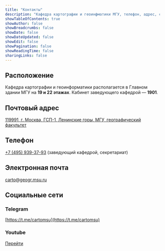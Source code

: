 ```yaml
---
title: "Контакты"
description: "Кафедра картографии и геоинфматики МГУ, телефон, адрес, социальные сети, Telegram, Youtube"
showTableOfContents: true
showAuthor: false
showBreadcrumbs: false
showDate: false
showDateUpdated: false
showEdit: false
showPagination: false
showReadingTime: false
sharingLinks: false
---
```


## Расположение

Кафедра картографии и геоинформатики располагается в Главном здании МГУ на **19 и 22 этажах**. Кабинет заведующего кафедрой — __1901__.

## Почтовый адрес

[119991, г. Москва, ГСП-1, Ленинские горы, МГУ, географический факультет](https://yandex.ru/maps/-/CCUfeCVjsB)

## Телефон

[+7 (495) 939-37-93](tel:+74959393793) (заведующий кафедрой, секретариат)

## Электронная почта

[carto@geogr.msu.ru](mailto:carto@geogr.msu.ru)

## Социальные сети

### Telegram

[https://t.me/cartomsu](https://t.me/cartomsu)

### Youtube

[Перейти](https://www.youtube.com/channel/UCKRzV5MyOoQNG9rbLdSdgrA)
